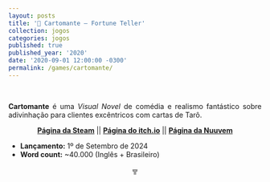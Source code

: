 ```yaml
---
layout: posts
title: '🔮 Cartomante – Fortune Teller'
collection: jogos
categories: jogos
published: true
published_year: '2020'
date: '2020-09-01 12:00:00 -0300'
permalink: /games/cartomante/
---
```



<div style="text-align:justify">
<p>⠀</p>
<p> <b>Cartomante</b> é uma <i>Visual Novel</i> de comédia e realismo fantástico sobre adivinhação para clientes excêntricos com cartas de Tarô.</p>
<p style="text-align:center"> <b> <a href= "https://store.steampowered.com/app/1361760/Cartomante/"> Página da Steam</a></b> || <b><a href= "https://garoa.itch.io/cartomante">Página do itch.io</a></b> || <b><a href= "https://www.nuuvem.com/br-pt/item/cartomante">Página da Nuuvem</a></b></p>
<p></p>
<ul>
  <li><strong>Lançamento:</strong> 1º de Setembro de 2024</li>
  <li><strong>Word count:</strong> ~40.000 (Inglês + Brasileiro)</li>
</ul>
<p></p>
<p style="text-align:center">╦</p>
